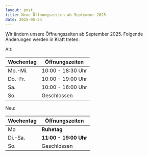 ```yaml
---
layout: post
title: Neue Öffnungszeiten ab September 2025
date: 2025-05-24
---
```


Wir ändern unsere Öffnungszeiten ab September 2025. Folgende Änderungen werden in Kraft treten:

Alt:

| Wochentag | Öffnungszeiten    |
| --------- | ----------------- |
| Mo.-Mi.   | 10:00 - 18:30 Uhr |
| Do.-Fr.   | 10:00 - 19:00 Uhr |
| Sa.       | 10:00 - 16:00 Uhr |
| So.       | Geschlossen       |

Neu:

| Wochentag | Öffnungszeiten        |
| --------- | --------------------- |
| Mo        | **Ruhetag**           |
| Di.-Sa.   | **11:00 - 19:00 Uhr** |
| So.       | Geschlossen           |
